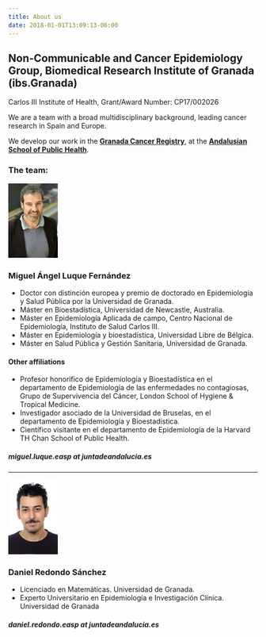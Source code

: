 ```yaml
---
title: About us
date: 2018-01-01T13:09:13-06:00
---
```


## **Non‐Communicable and Cancer Epidemiology Group, Biomedical Research Institute of Granada (ibs.Granada)**

Carlos III Institute of Health, Grant/Award Number: CP17/002026

We are a team with a broad multidisciplinary background, leading cancer research in Spain and Europe.

We develop our work in the [**Granada Cancer Registry**](http://www.cancergranada.org), at the [**Andalusian School of Public Health**](http://www.easp.es/).

### **The team:**

![](logo_MALF.png)

### Miguel Ángel Luque Fernández

* Doctor con distinción europea y premio de doctorado en Epidemiología y Salud Pública por la Universidad de Granada.
* Máster en Bioestadística, Universidad de Newcastle, Australia.
* Máster en Epidemiología Aplicada de campo, Centro Nacional de Epidemiología, Instituto de Salud Carlos III.
* Máster en Epidemiología y bioestadística, Universidad Libre de Bélgica.
* Máster en Salud Pública y Gestión Sanitaria, Universidad de Granada.

#### Other affiliations

* Profesor honorifico de Epidemiología y Bioestadística en el departamento de Epidemiología de las enfermedades no contagiosas, Grupo de Supervivencia del Cáncer, London School of Hygiene & Tropical Medicine.
* Investigador asociado de la Universidad de Bruselas, en el departamento de Epidemiología y Bioestadística.
* Científico visitante en el departamento de Epidemiología de la Harvard TH Chan School of Public Health.

##### *miguel.luque.easp at juntadeandalucia.es*

***

![](logo_DRS.png)

### Daniel Redondo Sánchez

* Licenciado en Matemáticas. Universidad de Granada.
* Experto Universitario en Epidemiología e Investigación Clínica. Universidad de Granada

##### *daniel.redondo.easp at juntadeandalucia.es*